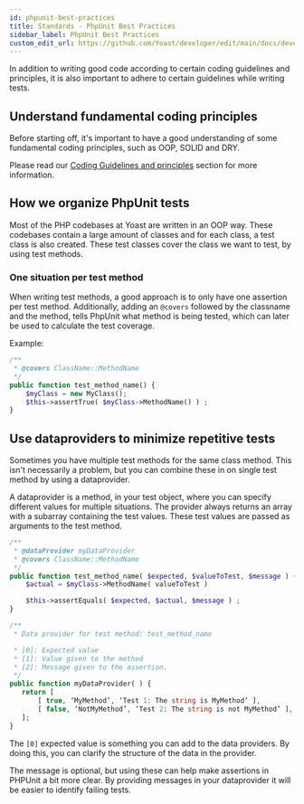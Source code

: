 ```yaml
---
id: phpunit-best-practices
title: Standards - PhpUnit Best Practices
sidebar_label: PhpUnit Best Practices
custom_edit_url: https://github.com/Yoast/developer/edit/main/docs/development/standards/phpunit-best-practices.md
---
```


In addition to writing good code according to certain coding guidelines and principles, it is also important to adhere to certain guidelines while writing tests.

## Understand fundamental coding principles

Before starting off, it's important to have a good understanding of some fundamental coding principles, such as OOP, SOLID and DRY.
 
Please read our [Coding Guidelines and principles](https://developer.yoast.com/development/standards/coding-guidelines-and-principles/) section for more information.

## How we organize PhpUnit tests

Most of the PHP codebases at Yoast are written in an OOP way. These codebases contain a large amount of classes and for each class, a test class is also created. 
These test classes cover the class we want to test, by using test methods. 

### One situation per test method

When writing test methods, a good approach is to only have one assertion per test method. Additionally, adding an `@covers` followed by the classname and the method, tells PhpUnit what method is being tested, which can later be used to calculate the test coverage.

Example:

```php
/**
 * @covers ClassName::MethodName
 */
public function test_method_name() {
    $myClass = new MyClass();
    $this->assertTrue( $myClass->MethodName() ) ; 
}
```

## Use dataproviders to minimize repetitive tests

Sometimes you have multiple test methods for the same class method. This isn't necessarily a problem, but you can combine these in on single test method by using a dataprovider. 

A dataprovider is a method, in your test object, where you can specify different values for multiple situations. 
The provider always returns an array with a subarray containing the test values. These test values are passed as arguments to the test method.

```php
/**
 * @dataProvider myDataProvider
 * @covers ClassName::MethodName
 */
public function test_method_name( $expected, $valueToTest, $message ) {
    $actual = $myClass->MethodName( valueToTest )

    $this->assertEquals( $expected, $actual, $message ) ; 
}

/**
 * Data provider for test method: test_method_name

 * [0]: Expected value
 * [1]: Value given to the method
 * [2]: Message given to the assertion. 
 */
public function myDataProvider( ) {
   return [
       [ true, ‘MyMethod’, ‘Test 1: The string is MyMethod’ ],
       [ false, ‘NotMyMethod’, ‘Test 2: The string is not MyMethod’ ],
   ];
}
```
The `[0]` expected value is something you can add to the data providers. By doing this, you can clarify the structure of the data in the provider. 

The message is optional, but using these can help make assertions in PHPUnit a bit more clear. By providing messages in your dataprovider it will be easier to identify failing tests.  
